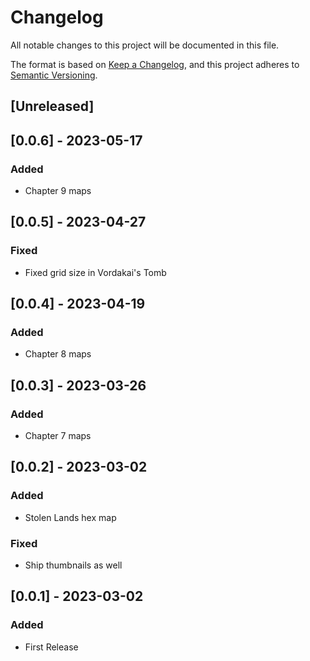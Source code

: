 # Changelog
All notable changes to this project will be documented in this file.

The format is based on [Keep a Changelog](https://keepachangelog.com/en/1.0.0/),
and this project adheres to [Semantic Versioning](https://semver.org/spec/v2.0.0.html).

## [Unreleased]

## [0.0.6] - 2023-05-17

### Added

* Chapter 9 maps

## [0.0.5] - 2023-04-27

### Fixed

* Fixed grid size in Vordakai's Tomb

## [0.0.4] - 2023-04-19

### Added

* Chapter 8 maps

## [0.0.3] - 2023-03-26

### Added

* Chapter 7 maps

## [0.0.2] - 2023-03-02

### Added

* Stolen Lands hex map

### Fixed

* Ship thumbnails as well

## [0.0.1] - 2023-03-02

### Added

* First Release
